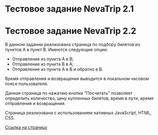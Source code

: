 # Тестовое задание NevaTrip 2.1

# Тестовое задание NevaTrip 2.2

В данном задании реализована страница по подбору билетов из пунктов А в пункт В.
Имеются следующие опции:
- Отправление из пункта А в В;
- Отправление из пункта В в А;
- Отправление из пункта А в В и обратно в В.

Время отправления и возвращения выводится в локальном часовом поясе пользователя.

Данная страница по нажатию кнопки "Посчитать" позволяет определить количество, цену купленных билетов, время в пути, время отправления и возвращения.

Страница реализована с использованием нативных JavaScript, HTML, CSS.

[Ссылка на страницу](https://alexsk529.github.io/NevaTrip_2.1-2.2/)